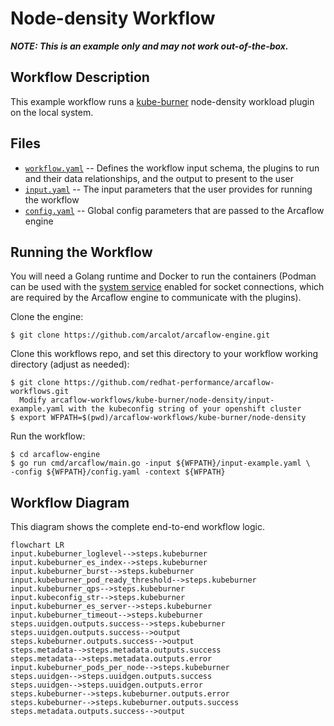 # Node-density Workflow

***NOTE: This is an example only and may not work out-of-the-box.***

## Workflow Description

This example workflow runs a [kube-burner](https://github.com/cloud-bulldozer/kube-burner) node-density workload plugin on the local system.


## Files

- [`workflow.yaml`](workflow.yaml) -- Defines the workflow input schema, the plugins to run
  and their data relationships, and the output to present to the user
- [`input.yaml`](input-example.yaml) -- The input parameters that the user provides for running
  the workflow
- [`config.yaml`](config.yaml) -- Global config parameters that are passed to the Arcaflow
  engine
                     
## Running the Workflow

You will need a Golang runtime and Docker to run the containers (Podman can
be used with the [system service](https://docs.podman.io/en/latest/markdown/podman-system-service.1.html)
enabled for socket connections, which are required by the Arcaflow engine to
communicate with the plugins).

Clone the engine:
```
$ git clone https://github.com/arcalot/arcaflow-engine.git
```

Clone this workflows repo, and set this directory to your workflow working directory (adjust as needed):
```
$ git clone https://github.com/redhat-performance/arcaflow-workflows.git
  Modify arcaflow-workflows/kube-burner/node-density/input-example.yaml with the kubeconfig string of your openshift cluster
$ export WFPATH=$(pwd)/arcaflow-workflows/kube-burner/node-density
```
 
Run the workflow:
```
$ cd arcaflow-engine
$ go run cmd/arcaflow/main.go -input ${WFPATH}/input-example.yaml \
-config ${WFPATH}/config.yaml -context ${WFPATH}
```

## Workflow Diagram
This diagram shows the complete end-to-end workflow logic.

```mermaid
flowchart LR
input.kubeburner_loglevel-->steps.kubeburner
input.kubeburner_es_index-->steps.kubeburner
input.kubeburner_burst-->steps.kubeburner
input.kubeburner_pod_ready_threshold-->steps.kubeburner
input.kubeburner_qps-->steps.kubeburner
input.kubeconfig_str-->steps.kubeburner
input.kubeburner_es_server-->steps.kubeburner
input.kubeburner_timeout-->steps.kubeburner
steps.uuidgen.outputs.success-->steps.kubeburner
steps.uuidgen.outputs.success-->output
steps.kubeburner.outputs.success-->output
steps.metadata-->steps.metadata.outputs.success
steps.metadata-->steps.metadata.outputs.error
input.kubeburner_pods_per_node-->steps.kubeburner
steps.uuidgen-->steps.uuidgen.outputs.success
steps.uuidgen-->steps.uuidgen.outputs.error
steps.kubeburner-->steps.kubeburner.outputs.error
steps.kubeburner-->steps.kubeburner.outputs.success
steps.metadata.outputs.success-->output
```
